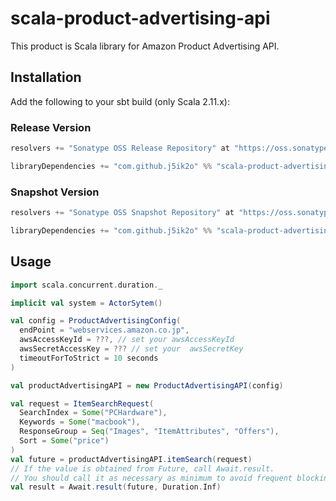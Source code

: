 # scala-product-advertising-api

This product is Scala library for Amazon Product Advertising API. 

## Installation

Add the following to your sbt build (only Scala 2.11.x):

### Release Version

```scala
resolvers += "Sonatype OSS Release Repository" at "https://oss.sonatype.org/content/repositories/releases/"

libraryDependencies += "com.github.j5ik2o" %% "scala-product-advertising-api-core" % "1.0.2"
```

### Snapshot Version

```scala
resolvers += "Sonatype OSS Snapshot Repository" at "https://oss.sonatype.org/content/repositories/snapshots/"

libraryDependencies += "com.github.j5ik2o" %% "scala-product-advertising-api-core" % "1.0.3-SNAPSHOT"
```

## Usage

```scala
import scala.concurrent.duration._

implicit val system = ActorSytem()

val config = ProductAdvertisingConfig(
  endPoint = "webservices.amazon.co.jp",
  awsAccessKeyId = ???, // set your awsAccessKeyId
  awsSecretAccessKey = ??? // set your  awsSecretKey
  timeoutForToStrict = 10 seconds
)

val productAdvertisingAPI = new ProductAdvertisingAPI(config)

val request = ItemSearchRequest(
  SearchIndex = Some("PCHardware"),
  Keywords = Some("macbook"),
  ResponseGroup = Seq("Images", "ItemAttributes", "Offers"),
  Sort = Some("price")
)
val future = productAdvertisingAPI.itemSearch(request)
// If the value is obtained from Future, call Await.result. 
// You should call it as necessary as minimum to avoid frequent blocking.
val result = Await.result(future, Duration.Inf) 
```
